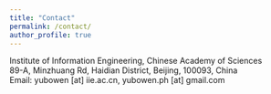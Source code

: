 ```yaml
---
title: "Contact"
permalink: /contact/
author_profile: true
---
```


<!-- title: "Curriculum Vitae" -->


<!-- [English CV [PDF]](https://lijian.ac.cn/files/cv/UCAS_PhD_lijian.pdf) -->

<!-- [Chinese CV [PDF]](https://lijian.ac.cn/files/cv/UCAS_PhD_lijian_chineseCV.pdf) -->

<!-- # Contact -->
Institute of Information Engineering, Chinese Academy of Sciences<br>
89-A, Minzhuang Rd, Haidian District,
Beijing, 100093, China<br>
Email: yubowen [at] iie.ac.cn, yubowen.ph [at] gmail.com